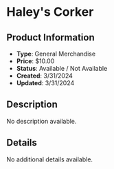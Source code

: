 # Haley's Corker

## Product Information
- **Type**: General Merchandise
- **Price**: $10.00
- **Status**: Available / Not Available
- **Created**: 3/31/2024
- **Updated**: 3/31/2024

## Description
No description available.



## Details
No additional details available.
